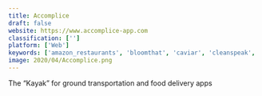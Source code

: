 ```yaml
---
title: Accomplice
draft: false 
website: https://www.accomplice-app.com
classification: ['']
platform: ['Web']
keywords: ['amazon_restaurants', 'bloomthat', 'caviar', 'cleanspeak', 'decluttr', 'delete', 'doughbies_on-demand', 'feather', 'floom', 'grabr', 'lugg', 'mammalo', 'roadie', 'robomart', 'skurt', 'troll_tax', 'trolldor', 'tweet-a-cake_by_notpie', 'onpony']
image: 2020/04/Accomplice.png
---
```

The “Kayak” for ground transportation and food delivery apps